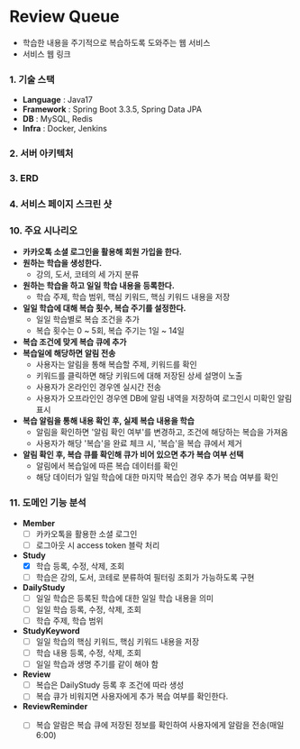 # Review Queue
- 학습한 내용을 주기적으로 복습하도록 도와주는 웹 서비스
- 서비스 웹 링크

### 1. 기술 스택
- **Language** : Java17
- **Framework** : Spring Boot 3.3.5, Spring Data JPA
- **DB** : MySQL, Redis
- **Infra** : Docker, Jenkins

### 2. 서버 아키텍처

### 3. ERD

### 4. 서비스 페이지 스크린 샷

### 10. 주요 시나리오
- **카카오톡 소셜 로그인을 활용해 회원 가입을 한다.**
- **원하는 학습을 생성한다.**
  - 강의, 도서, 코테의 세 가지 분류
- **원하는 학습을 하고 일일 학습 내용을 등록한다.**
  - 학습 주제, 학습 범위, 핵심 키워드, 핵심 키워드 내용을 저장
- **일일 학습에 대해 복습 횟수, 복습 주기를 설정한다.**
  - 일일 학습별로 복습 조건을 추가
  - 복습 횟수는 0 ~ 5회, 복습 주기는 1일 ~ 14일
- **복습 조건에 맞게 복습 큐에 추가**
- **복습일에 해당하면 알림 전송**
  - 사용자는 알림을 통해 복습할 주제, 키워드를 확인
  - 키워드를 클릭하면 해당 키워드에 대해 저장된 상세 설명이 노출
  - 사용자가 온라인인 경우엔 실시간 전송
  - 사용자가 오프라인인 경우엔 DB에 알림 내역을 저장하여 로그인시 미확인 알림 표시
- **복습 알림을 통해 내용 확인 후, 실제 복습 내용을 학습**
  - 알림을 확인하면 '알림 확인 여부'를 변경하고, 조건에 해당하는 복습을 가져옴
  - 사용자가 해당 '복습'을 완료 체크 시, '복습'을 복습 큐에서 제거 
- **알림 확인 후, 복습 큐를 확인해 큐가 비어 있으면 추가 복습 여부 선택**
  - 알림에서 복습일에 따른 복습 데이터를 확인 
  - 해당 데이터가 일일 학습에 대한 마지막 복습인 경우 추가 복습 여부를 확인

### 11. 도메인 기능 분석
- **Member**
  - [ ] 카카오톡을 활용한 소셜 로그인
  - [ ] 로그아웃 시 access token 블락 처리
- **Study**
  - [x] 학습 등록, 수정, 삭제, 조회
  - [ ] 학습은 강의, 도서, 코테로 분류하여 필터링 조회가 가능하도록 구현
- **DailyStudy**
  - [ ] 일일 학습은 등록된 학습에 대한 일일 학습 내용을 의미
  - [ ] 일일 학습 등록, 수정, 삭제, 조회
  - [ ] 학습 주제, 학습 범위
- **StudyKeyword**
  - [ ] 일일 학습의 핵심 키워드, 핵심 키워드 내용을 저장
  - [ ] 학습 내용 등록, 수정, 삭제, 조회
  - [ ] 일일 학습과 생명 주기를 같이 해야 함
- **Review**
  - [ ] 복습은 DailyStudy 등록 후 조건에 따라 생성
  - [ ] 복습 큐가 비워지면 사용자에게 추가 복습 여부를 확인한다.
- **ReviewReminder**
  - [ ] 복습 알람은 복습 큐에 저장된 정보를 확인하여 사용자에게 알람을 전송(매일 6:00)

